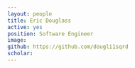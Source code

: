 ```yaml
---
layout: people
title: Eric Douglass
active: yes
position: Software Engineer
image: 
github: https://github.com/dougli1sqrd
scholar: 
---
```




